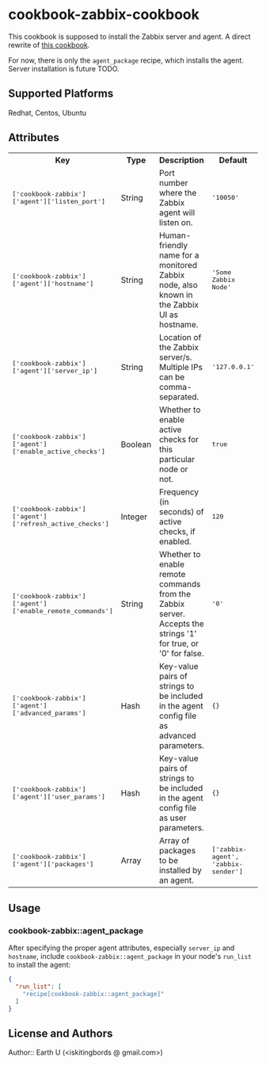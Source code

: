 # cookbook-zabbix-cookbook

This cookbook is supposed to install the Zabbix server and agent. A direct rewrite of [this cookbook](https://github.com/nollieheel/ga/tree/master/cookbooks/chef-zabbix).

For now, there is only the `agent_package` recipe, which installs the agent. Server installation is future TODO.

## Supported Platforms

Redhat, Centos, Ubuntu

## Attributes

<table>
  <tr>
    <th>Key</th>
    <th>Type</th>
    <th>Description</th>
    <th>Default</th>
  </tr>
  <tr>
    <td><tt>['cookbook-zabbix']['agent']['listen_port']</tt></td>
    <td>String</td>
    <td>Port number where the Zabbix agent will listen on.</td>
    <td><tt>'10050'</tt></td>
  </tr>
  <tr>
    <td><tt>['cookbook-zabbix']['agent']['hostname']</tt></td>
    <td>String</td>
    <td>Human-friendly name for a monitored Zabbix node, also known in the Zabbix UI as hostname.</td>
    <td><tt>'Some Zabbix Node'</tt></td>
  </tr>
  <tr>
    <td><tt>['cookbook-zabbix']['agent']['server_ip']</tt></td>
    <td>String</td>
    <td>Location of the Zabbix server/s. Multiple IPs can be comma-separated.</td>
    <td><tt>'127.0.0.1'</tt></td>
  </tr>
  <tr>
    <td><tt>['cookbook-zabbix']['agent']['enable_active_checks']</tt></td>
    <td>Boolean</td>
    <td>Whether to enable active checks for this particular node or not.</td>
    <td><tt>true</tt></td>
  </tr>
  <tr>
    <td><tt>['cookbook-zabbix']['agent']['refresh_active_checks']</tt></td>
    <td>Integer</td>
    <td>Frequency (in seconds) of active checks, if enabled.</td>
    <td><tt>120</tt></td>
  </tr>
  <tr>
    <td><tt>['cookbook-zabbix']['agent']['enable_remote_commands']</tt></td>
    <td>String</td>
    <td>Whether to enable remote commands from the Zabbix server. Accepts the strings '1' for true, or '0' for false.</td>
    <td><tt>'0'</tt></td>
  </tr>
  <tr>
    <td><tt>['cookbook-zabbix']['agent']['advanced_params']</tt></td>
    <td>Hash</td>
    <td>Key-value pairs of strings to be included in the agent config file as advanced parameters.</td>
    <td><tt>{}</tt></td>
  </tr>
  <tr>
    <td><tt>['cookbook-zabbix']['agent']['user_params']</tt></td>
    <td>Hash</td>
    <td>Key-value pairs of strings to be included in the agent config file as user parameters.</td>
    <td><tt>{}</tt></td>
  </tr>
  <tr>
    <td><tt>['cookbook-zabbix']['agent']['packages']</tt></td>
    <td>Array</td>
    <td>Array of packages to be installed by an agent.</td>
    <td><tt>['zabbix-agent', 'zabbix-sender']</tt></td>
  </tr>
</table>

## Usage

### cookbook-zabbix::agent_package

After specifying the proper agent attributes, especially `server_ip` and `hostname`, include `cookbook-zabbix::agent_package` in your node's `run_list` to install the agent:

```json
{
  "run_list": [
    "recipe[cookbook-zabbix::agent_package]"
  ]
}
```

## License and Authors

Author:: Earth U (<iskitingbords @ gmail.com>)
